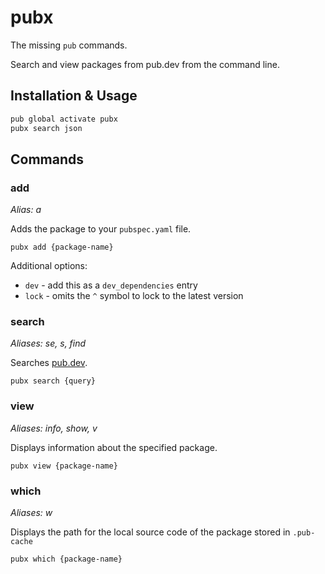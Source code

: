 # pubx

The missing `pub` commands.

Search and view packages from pub.dev from the command line.

## Installation & Usage

```sh
pub global activate pubx
pubx search json
```

## Commands

### add

*Alias: a*

Adds the package to your `pubspec.yaml` file.

`pubx add {package-name}`

Additional options:

* `dev` - add this as a `dev_dependencies` entry
* `lock` - omits the `^` symbol to lock to the latest version

### search

*Aliases: se, s, find*

Searches [pub.dev](https://pub.dev).

`pubx search {query}`

### view

*Aliases: info, show, v*

Displays information about the specified package.

`pubx view {package-name}`

### which

*Aliases: w*

Displays the path for the local source code of the package stored in `.pub-cache`

`pubx which {package-name}`
